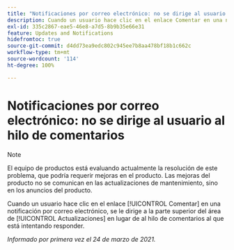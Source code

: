 ```yaml
---
title: "Notificaciones por correo electrónico: no se dirige al usuario al hilo de comentarios"
description: Cuando un usuario hace clic en el enlace Comentar en una notificación por correo electrónico, se le dirige a la parte superior del área de [!UICONTROL Actualizaciones] en lugar de al hilo de comentarios al que está intentando responder.
exl-id: 335c2867-eae5-46e8-a7d5-8b9b35e66e31
feature: Updates and Notifications
hidefromtoc: true
source-git-commit: d4dd73ea9edc802c945ee7b8aa478bf18b1c662c
workflow-type: tm+mt
source-wordcount: '114'
ht-degree: 100%

---
```


# Notificaciones por correo electrónico: no se dirige al usuario al hilo de comentarios

<!--Article created by request-->

>[!NOTE]
>
>El equipo de productos está evaluando actualmente la resolución de este problema, que podría requerir mejoras en el producto. Las mejoras del producto no se comunican en las actualizaciones de mantenimiento, sino en los anuncios del producto.

Cuando un usuario hace clic en el enlace [!UICONTROL Comentar] en una notificación por correo electrónico, se le dirige a la parte superior del área de [!UICONTROL Actualizaciones] en lugar de al hilo de comentarios al que está intentando responder.

_Informado por primera vez el 24 de marzo de 2021._
